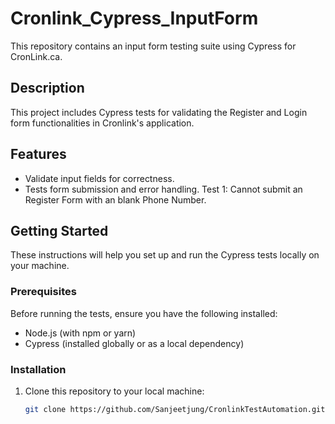 # Cronlink_Cypress_InputForm

This repository contains an input form testing suite using Cypress for CronLink.ca.

## Description

This project includes Cypress tests for validating the Register and Login form functionalities in Cronlink's application.

## Features

- Validate input fields for correctness.
- Tests form submission and error handling.
  Test 1: Cannot submit an Register Form with an blank Phone Number.


## Getting Started

These instructions will help you set up and run the Cypress tests locally on your machine.

### Prerequisites

Before running the tests, ensure you have the following installed:

- Node.js (with npm or yarn)
- Cypress (installed globally or as a local dependency)

### Installation

1. Clone this repository to your local machine:

   ```bash
   git clone https://github.com/Sanjeetjung/CronlinkTestAutomation.git
